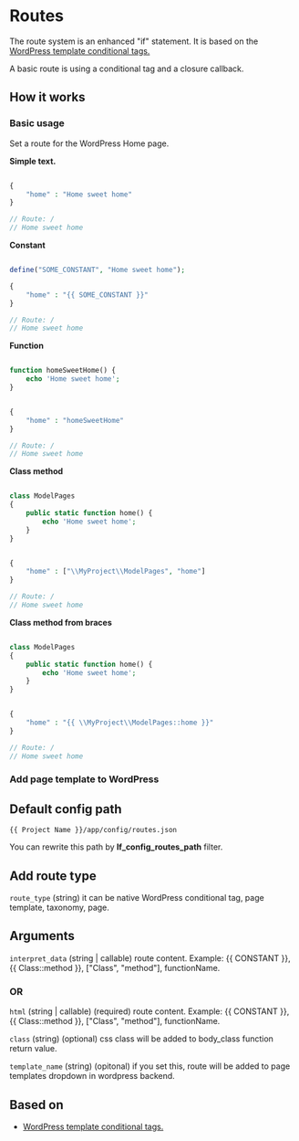 Routes
===

The route system is an enhanced "if" statement. It is based on the [WordPress template conditional tags.](https://codex.wordpress.org/Conditional_Tags)

A basic route is using a conditional tag and a closure callback.

How it works
---
### Basic usage
Set a route for the WordPress Home page.

**Simple text.**

```php

{
    "home" : "Home sweet home"
}

// Route: /
// Home sweet home
```

**Constant**

```php

define("SOME_CONSTANT", "Home sweet home");

{
    "home" : "{{ SOME_CONSTANT }}"
}

// Route: /
// Home sweet home
```

**Function**


```php

function homeSweetHome() {
	echo 'Home sweet home';
}


{
    "home" : "homeSweetHome"
}

// Route: /
// Home sweet home
```

**Class method**

```php

class ModelPages
{
	public static function home() {
		echo 'Home sweet home';
	}
}


{
    "home" : ["\\MyProject\\ModelPages", "home"]
}

// Route: /
// Home sweet home
```

**Class method from braces**

```php

class ModelPages
{
	public static function home() {
		echo 'Home sweet home';
	}
}


{
    "home" : "{{ \\MyProject\\ModelPages::home }}"
}

// Route: /
// Home sweet home
```
### Add page template to WordPress



Default config path
---
`{{ Project Name }}/app/config/routes.json`

You can rewrite this path by __lf\_config\_routes\_path__ filter.

Add route type
---
`route_type` (string) it can be native WordPress conditional tag, page template, taxonomy, page.

Arguments
---
`interpret_data` (string | callable) route content. Example: {{ CONSTANT }}, {{ Class::method }}, ["Class", "method"], functionName.

### OR

`html`  (string | callable) (required) route content. Example: {{ CONSTANT }}, {{ Class::method }}, ["Class", "method"], functionName.

`class` (string) (optional) css class will be added to body_class function return value.

`template_name` (string) (opitonal) if you set this, route will be added to page templates dropdown in wordpress backend.


Based on
---
* [WordPress template conditional tags.](https://codex.wordpress.org/Conditional_Tags)
